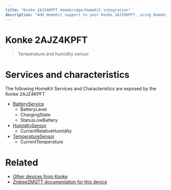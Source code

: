 ```yaml
---
title: "Konke 2AJZ4KPFT Homebridge/HomeKit integration"
description: "Add HomeKit support to your Konke 2AJZ4KPFT, using Homebridge, Zigbee2MQTT and homebridge-z2m."
---
```

<!---
This file has been GENERATED using src/docgen/docgen.ts
DO NOT EDIT THIS FILE MANUALLY!
-->
# Konke 2AJZ4KPFT
> Temperature and humidity sensor


# Services and characteristics
The following HomeKit Services and Characteristics are exposed by
the Konke 2AJZ4KPFT

* [BatteryService](../../battery.md)
  * BatteryLevel
  * ChargingState
  * StatusLowBattery
* [HumiditySensor](../../sensors.md)
  * CurrentRelativeHumidity
* [TemperatureSensor](../../sensors.md)
  * CurrentTemperature


# Related
* [Other devices from Konke](../index.md#konke)
* [Zigbee2MQTT documentation for this device](https://www.zigbee2mqtt.io/devices/2AJZ4KPFT.html)